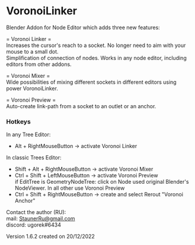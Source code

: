 # VoronoiLinker
Blender Addon for Node Editor which adds three new features:

= Voronoi Linker =  
Increases the cursor's reach to a socket. No longer need to aim with your mouse to a small dot.  
Simplification of connection of nodes. Works in any node editor, including editors from other addons.  

= Voronoi Mixer =  
Wide possibilities of mixing different sockets in different editors using power VoronoiLinker.

= Voronoi Preview =  
Auto-create link-path from a socket to an outlet or an anchor.

### Hotkeys
In any Tree Editor:  
 + Alt + RightMouseButton  -> activate Voronoi Linker  

In classic Trees Editor:  
 + Shift + Alt + RightMouseButton -> activate Voronoi Mixer
 + Ctrl + Shift + LeftMouseButton -> activate Voronoi Preview  
if EditTree is GeometryNodeTree: click on Node used original Blender's NodeViewer. In all other use Voronoi Preview
 + Ctrl + Shift + RightMouseButton -> create and select Rerout "Voronoi Anchor"


Contact the author (RU):  
mail: StaunerRu@gmail.com  
discord: ugorek#6434

Version 1.6.2 created on 20/12/2022
